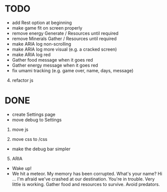 # TODO

- add Rest option at beginning
- make game fit on screen properly
- remove energy Generate / Resources until required
- remove Minerals Gather / Resources until required
- make ARIA log non-scrolling
- make ARIA log more visual (e.g. a cracked screen)
- make ARIA log red
- Gather food message when it goes red
- Gather energy message when it goes red
- fix umami tracking (e.g. game over, name, days, message)

4. refactor js

# DONE
- create Settings page 
- move debug to Settings 

1. move js

2. move css to /css
- make the debug bar simpler

5. ARIA
- Wake up!
- We hit a meteor. 
My memory has been corrupted.
What's your name?
Hi ...
I'm afraid we've crashed at our destination.
You're in trouble. Very little is working.
Gather food and resources to survive.
Avoid predators.